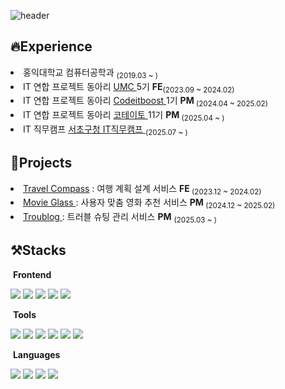 ![header](https://capsule-render.vercel.app/api?type=venom&color=CAF0F8&height=160&section=header&text=Sanghyeon%20&fontSize=52&animation=fadeIn&fontColor=0077B6
)
<h2>🔥Experience</h2>
<li> 홍익대학교 컴퓨터공학과 <sub>(2019.03 ~ )</sub></li>
<li> IT 연합 프로젝트 동아리 <a href="https://github.com/HIUMC"> UMC </a> 5기 <strong>FE</strong><sub>(2023.09 ~ 2024.02)</sub></li>
<li> IT 연합 프로젝트 동아리 <a href = "https://github.com/Codeitboost-Hongik"> Codeitboost </a> 1기 <strong>PM</strong><sub> (2024.04 ~ 2025.02)</sub> </li>
<li> IT 연합 프로젝트 동아리 <a href = "https://github.com/IT-Cotato"> 코테이토 </a> 11기 <strong>PM</strong><sub> (2025.04 ~ )</sub>
<li> IT 직무캠프 <a href = "https://velog.io/@noeyhgnas/series/IT직무캠프"> 서초구청 IT직무캠프 </a> <sub> (2025.07 ~ )</sub></li>

<h2>🔗Projects</h2>
<li> <a href = "https://github.com/TravelCompass-UMC"> Travel Compass</a> : 여행 계획 설계 서비스  <strong>FE</strong><sub> (2023.12 ~ 2024.02)</sub> </li>
<li> <a href = "https://github.com/Codeit-MovieGlass"> Movie Glass </a> : 사용자 맞춤 영화 추천 서비스  <strong>PM</strong><sub> (2024.12 ~ 2025.02)</sub> </li>
<li> <a href = "https://github.com/IT-Cotato/11th-TroubleLog-FE"> Troublog </a> : 트러블 슈팅 관리 서비스  <strong>PM</strong> <sub>(2025.03 ~ )</sub> </li>

<h2>⚒️Stacks</h2>
<p>
  <div>
    <p>&nbsp;<strong>Frontend</strong></p>
  <img src="https://img.shields.io/badge/React-61DAFB?style=flat-square&logo=React&logoColor=white"/>
  <img src="https://img.shields.io/badge/JavaScript-F7DF1E?style=flat-square&logo=Javascript&logoColor=ffffff"/>
  <img src="https://img.shields.io/badge/TypeScript-3178C6?style=flat-square&logo=TypeScript&logoColor=white"/>
  <img src="https://img.shields.io/badge/Styled_Components-DB7093?style=flat-square&logo=styledComponents&logoColor=ffffff"/>
  <img src="https://img.shields.io/badge/Tailwind-06B6D4?style=flat-square&logo=tailwindCss&logoColor=white"/>
  </div>
  <div>
    <p>&nbsp;<strong>Tools</strong></p>
  <img src="https://img.shields.io/badge/MySQL-4479A1?style=flat-square&logo=MySQL&logoColor=white"/>
  <img src="https://img.shields.io/badge/Figma-F24E1E?style=flat-square&logo=Figma&logoColor=white"/>
  <img src="https://img.shields.io/badge/Notion-000000?style=flat-square&logo=Notion&logoColor=white"/>
  <img src="https://img.shields.io/badge/discord-5865F2?style=flat-square&logo=discord&logoColor=white"/>
  <img src="https://img.shields.io/badge/git-F05032?style=flat-square&logo=git&logoColor=white"/>
  <img src="https://img.shields.io/badge/github-181717?style=flat-square&logo=github&logoColor=white"/>
  </div>
  <div>
    <p>&nbsp;<strong>Languages</strong></p>
  <img src="https://img.shields.io/badge/python-3776AB?style=flat-square&logo=python&logoColor=white"/>
  <img src="https://img.shields.io/badge/c++-00599C?style=flat-square&logo=c++&logoColor=white"/>
  <img src="https://img.shields.io/badge/JavaScript-F7DF1E?style=flat-square&logo=Javascript&logoColor=ffffff"/>
  <img src="https://img.shields.io/badge/TypeScript-3178C6?style=flat-square&logo=TypeScript&logoColor=white"/>
  </div>
  <br>
</p>
